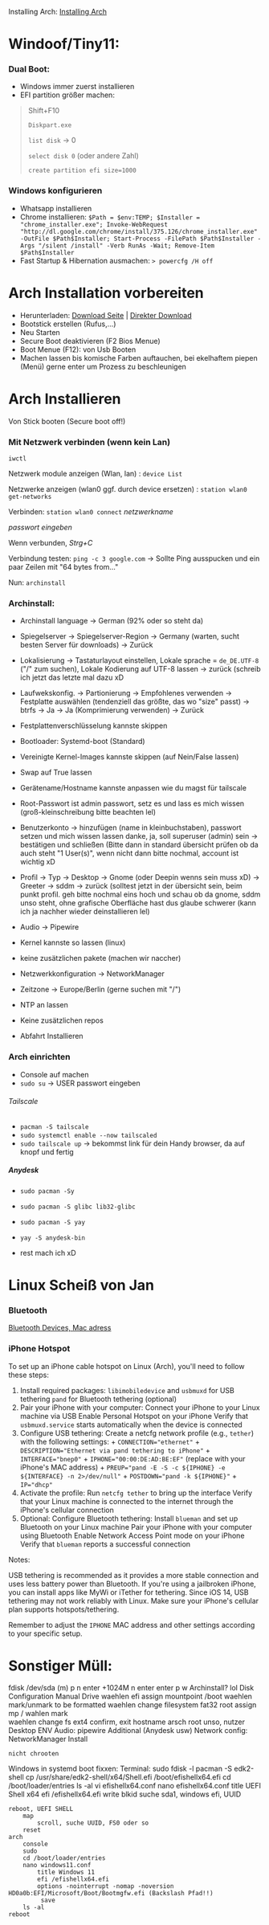 Installing Arch: [Installing Arch](https://wiki.archlinux.org/title/Installation_guide)

Windoof/Tiny11:
===========

### Dual Boot:
- Windows immer zuerst installieren
- EFI partition größer machen:
> Shift+F10
>
> `Diskpart.exe`
> 
> `list disk` -> 0
> 
> `select disk 0` (oder andere Zahl)
> 
> `create partition efi size=1000`

### Windows konfigurieren
- Whatsapp installieren
- Chrome installieren: `$Path = $env:TEMP; $Installer = "chrome_installer.exe"; Invoke-WebRequest "http://dl.google.com/chrome/install/375.126/chrome_installer.exe" -OutFile $Path$Installer; Start-Process -FilePath $Path$Installer -Args "/silent /install" -Verb RunAs -Wait; Remove-Item $Path$Installer`
- Fast Startup & Hibernation ausmachen: `> powercfg /H off`

Arch Installation vorbereiten
===========

- Herunterladen: [Download Seite](https://archlinux.org/download/) | [Direkter Download](https://geo.mirror.pkgbuild.com/iso/2024.09.01/)
- Bootstick erstellen (Rufus,...)
- Neu Starten
- Secure Boot deaktivieren (F2 Bios Menue)
- Boot Menue (F12): von Usb Booten
- Machen lassen bis komische Farben auftauchen, bei ekelhaftem piepen (Menü) gerne enter um Prozess zu beschleunigen

Arch Installieren
===========
Von Stick booten (Secure boot off!)

### Mit Netzwerk verbinden (wenn kein Lan)
`iwctl`

Netzwerk module anzeigen (Wlan, lan) : `device List`

Netzwerke anzeigen (wlan0 ggf. durch device ersetzen) : `station wlan0 get-networks`

Verbinden: `station wlan0 connect` *netzwerkname*

*passwort eingeben*

Wenn verbunden, *Strg+C*

Verbindung testen: `ping -c 3 google.com` -> Sollte Ping ausspucken und ein paar Zeilen mit "64 bytes from..."

Nun: `archinstall`

 ### Archinstall:
-  Archinstall language -> German (92% oder so steht da)
- Spiegelserver -> Spiegelserver-Region -> Germany (warten, sucht besten Server für downloads) -> Zurück
- Lokalisierung -> Tastaturlayout einstellen, Lokale sprache = `de_DE.UTF-8` ("/" zum suchen), Lokale Kodierung auf UTF-8 lassen -> zurück (schreib ich jetzt das letzte mal dazu xD
- Laufwekskonfig. -> Partionierung -> Empfohlenes verwenden -> Festplatte auswählen (tendenziell das größte, das wo "size" passt) -> btrfs -> Ja -> Ja (Komprimierung verwenden) -> Zurück
- Festplattenverschlüsselung kannste skippen
- Bootloader: Systemd-boot (Standard)
- Vereinigte Kernel-Images kannste skippen (auf Nein/False lassen)
- Swap auf True lassen
- Gerätename/Hostname kannste anpassen wie du magst für tailscale
- Root-Passwort ist admin passwort, setz es und lass es mich wissen (groß-kleinschreibung bitte beachten lel)
- Benutzerkonto -> hinzufügen (name in kleinbuchstaben), passwort setzen und mich wissen lassen danke, ja, soll superuser (admin) sein -> bestätigen und schließen (Bitte dann in standard übersicht prüfen ob da auch steht "1 User(s)", wenn nicht dann bitte nochmal, account ist wichtig xD
- Profil -> Typ -> Desktop -> Gnome (oder Deepin wenns sein muss xD) -> Greeter -> sddm -> zurück (solltest jetzt in der übersicht sein, beim punkt profil. geh bitte nochmal eins hoch und schau ob da gnome, sddm unso steht, ohne grafische Oberfläche hast dus glaube schwerer (kann ich ja nachher wieder deinstallieren lel)
- Audio -> Pipewire
- Kernel kannste so lassen (linux)
- keine zusätzlichen pakete (machen wir naccher)
- Netzwerkkonfiguration -> NetworkManager
- Zeitzone -> Europe/Berlin (gerne suchen mit "/")
- NTP an lassen
- Keine zusätzlichen repos

- Abfahrt Installieren

### Arch einrichten
- Console auf machen
- `sudo su` -> USER passwort eingeben

###### Tailscale
- `pacman -S tailscale`
- `sudo systemctl enable --now tailscaled`
- `sudo tailscale up` -> bekommst link für dein Handy browser, da auf knopf und fertig

##### Anydesk

- `sudo pacman -Sy`
- `sudo pacman -S glibc lib32-glibc`
- `sudo pacman -S yay`
- `yay -S anydesk-bin`

- rest mach ich xD

Linux Scheiß von Jan
===========
### Bluetooth
[Bluetooth Devices, Mac adress](https://wiki.archlinux.org/title/Bluetooth#Dual_boot_pairing)
### iPhone Hotspot
To set up an iPhone cable hotspot on Linux (Arch), you'll need to follow these steps:

1. Install required packages:
	 `libimobiledevice` and `usbmuxd` for USB tethering
	 `pand` for Bluetooth tethering (optional)
2. Pair your iPhone with your computer:
	 Connect your iPhone to your Linux machine via USB
	 Enable Personal Hotspot on your iPhone
	 Verify that `usbmuxd.service` starts automatically when the device is connected
3. Configure USB tethering:
	 Create a netcfg network profile (e.g., `tether`) with the following settings:
		+ `CONNECTION="ethernet"`
		+ `DESCRIPTION="Ethernet via pand tethering to iPhone"`
		+ `INTERFACE="bnep0"`
		+ `IPHONE="00:00:DE:AD:BE:EF"` (replace with your iPhone's MAC address)
		+ `PREUP="pand -E -S -c ${IPHONE} -e ${INTERFACE} -n 2>/dev/null"`
		+ `POSTDOWN="pand -k ${IPHONE}"`
		+ `IP="dhcp"`
4. Activate the profile:
	 Run `netcfg tether` to bring up the interface
	 Verify that your Linux machine is connected to the internet through the iPhone's cellular connection
5. Optional: Configure Bluetooth tethering:
	 Install `blueman` and set up Bluetooth on your Linux machine
	 Pair your iPhone with your computer using Bluetooth
	 Enable Network Access Point mode on your iPhone
	 Verify that `blueman` reports a successful connection

Notes:

 USB tethering is recommended as it provides a more stable connection and uses less battery power than Bluetooth.
 If you're using a jailbroken iPhone, you can install apps like MyWi or iTether for tethering.
 Since iOS 14, USB tethering may not work reliably with Linux.
 Make sure your iPhone's cellular plan supports hotspots/tethering.

Remember to adjust the `IPHONE` MAC address and other settings according to your specific setup.

Sonstiger Müll:
=============

fdisk /dev/sda
    (m)
    p
    n
    enter
    +1024M 
    n
    enter
    enter
    p
    w
Archinstall? lol
    Disk Configuration
        Manual
        Drive waehlen
        efi
            assign mountpoint
            /boot
            waehlen
            mark/unmark to be formatted
            waehlen
            change filesystem
            fat32
        root
            assign mp
            /
            wahlen
            mark\
            waehlen
            change fs
            ext4
        confirm, exit
    hostname arsch
    root unso, nutzer
    Desktop ENV
    Audio: pipewire
    Additional (Anydesk usw)
    Network config: NetworkManager
    Install

    nicht chrooten

Windows in systemd boot fixxen:
    Terminal:
    sudo
    fdisk -l
    pacman -S edk2-shell
    cp /usr/share/edk2-shell/x64/Shell.efi /boot/efishellx64.efi
    cd /boot/loader/entries
    ls -al
    vi efishellx64.conf
    nano efishellx64.conf
        title UEFI Shell x64
        efi /efishellx64.efi
         write
    blkid
        suche sda1, windows efi, UUID

    reboot, UEFI SHELL
        map
            scroll, suche UUID, FS0 oder so
        reset
    arch
        console
        sudo
        cd /boot/loader/entries
        nano windows11.conf
            title Windows 11
            efi /efishellx64.efi
            options -nointerrupt -nomap -noversion HD0a0b:EFI/Microsoft/Boot/Bootmgfw.efi (Backslash Pfad!!)
             save
        ls -al
    reboot
    

